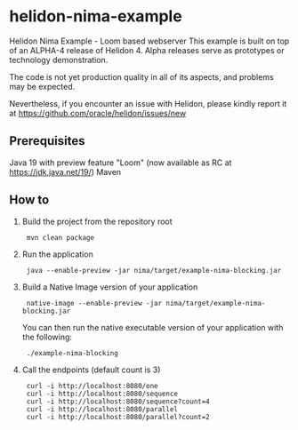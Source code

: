# helidon-nima-example
Helidon Níma Example - Loom based webserver
This example is built on top of an ALPHA-4 release of Helidon 4. Alpha releases serve as prototypes or technology demonstration.

The code is not yet production quality in all of its aspects, and problems may be expected.

Nevertheless, if you encounter an issue with Helidon, please kindly report it at https://github.com/oracle/helidon/issues/new 

## Prerequisites
Java 19 with preview feature "Loom" (now available as RC at https://jdk.java.net/19/)
Maven

## How to

1. Build the project from the repository root
 
        mvn clean package
2. Run the application

        java --enable-preview -jar nima/target/example-nima-blocking.jar
        
3. Build a Native Image version of your application

        native-image --enable-preview -jar nima/target/example-nima-blocking.jar
 
   You can then run the native executable version of your application with the following:
 
        ./example-nima-blocking
        
4. Call the endpoints (default count is 3)

        curl -i http://localhost:8080/one
        curl -i http://localhost:8080/sequence
        curl -i http://localhost:8080/sequence?count=4
        curl -i http://localhost:8080/parallel
        curl -i http://localhost:8080/parallel?count=2
